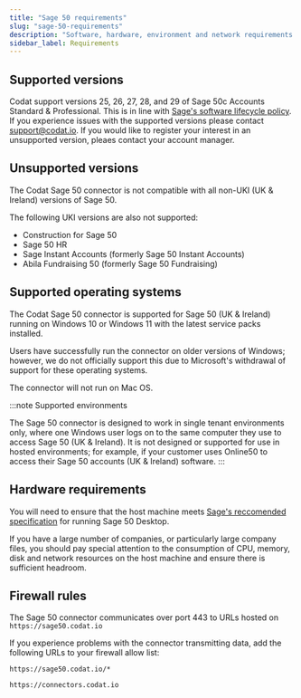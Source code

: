 ```yaml
---
title: "Sage 50 requirements"
slug: "sage-50-requirements"
description: "Software, hardware, environment and network requirements and configurations"
sidebar_label: Requirements
---
```


## Supported versions

Codat support versions 25, 26, 27, 28, and 29 of Sage 50c Accounts Standard & Professional. This is in line with <a className="external" href="https://gb-kb.sage.com/portal/app/portlets/results/viewsolution.jsp?solutionid=200427112228593" target="_blank">Sage's software lifecycle policy</a>. If you experience issues with the supported versions please contact [support@codat.io](mailto:support@codat.io). If you would like to register your interest in an unsupported version, pleaes contact your account manager.

## Unsupported versions

The Codat Sage 50 connector is not compatible with all non-UKI (UK & Ireland) versions of Sage 50.

The following UKI versions are also not supported:

- Construction for Sage 50
- Sage 50 HR
- Sage Instant Accounts (formerly Sage 50 Instant Accounts)
- Abila Fundraising 50 (formerly Sage 50 Fundraising)

## Supported operating systems

The Codat Sage 50 connector is supported for Sage 50 (UK & Ireland) running on Windows 10 or Windows 11 with the latest service packs installed.

Users have successfully run the connector on older versions of Windows; however, we do not officially support this due to Microsoft's withdrawal of support for these operating systems.

The connector will not run on Mac OS.

:::note Supported environments

The Sage 50 connector is designed to work in single tenant environments only, where one Windows user logs on to the same computer they use to access Sage 50 (UK & Ireland). It is not designed or supported for use in hosted environments; for example, if your customer uses Online50 to access their Sage 50 accounts (UK & Ireland) software.
:::

## Hardware requirements

You will need to ensure that the host machine meets [Sage's reccomended specification](https://gb-kb.sage.com/portal/app/portlets/results/viewsolution.jsp?solutionid=200427112205533&hypermediatext=null#) for running Sage 50 Desktop.

If you have a large number of companies, or particularly large company files, you should pay special attention to the consumption of CPU, memory, disk and network resources on the host machine and ensure there is sufficient headroom.

## Firewall rules

The Sage 50 connector communicates over port 443 to URLs hosted on `https://sage50.codat.io`

If you experience problems with the connector transmitting data, add the following URLs to your firewall allow list:

`https://sage50.codat.io/*`

`https://connectors.codat.io`
